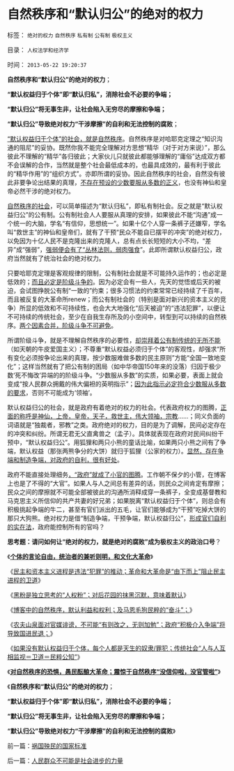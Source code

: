 # 自然秩序和“默认归公”的绝对的权力

标签： `绝对的权力` `自然秩序` `私有制` `公有制` `极权主义` 

目录： `人权法学和经济学`

时间： `2013-05-22 19:20:37`

**自然秩序和“默认归公”的绝对的权力**；

**“默认权益归于个体”即“默认归私”，消除社会不必要的争端；**

**“默认归公”将无事生非，让社会陷入无穷尽的摩擦和争端；**

**“默认归公”导致绝对权力“干涉摩擦”的自利和无法控制的腐败**；

[“默认权益归于个体”的社会，就是自然秩序](../../../2013/5/18/自然秩序和国家标准.md)。自然秩序是对哈耶克定理之“知识沟通的阻尼”的妥协。既然你我不能完全理解对方思想“精华（对于对方来说）”，那么彼此不理解的“精华”各归彼此；大家伙儿只就彼此都能够理解的“庸俗”达成双方都不会误解的合作，当然就是整个社会最低成本的，也最具成效的，最有利于彼此的“精华作用”的“组织方式”。亦即所谓的妥协。因此自然秩序的社会，自然没有彼此非要争论出结果的真理，[不存在预设的少数要服从多数的正义](../../../2012/10/23/公有制民主的败选方不可能容忍失败.md)，也没有神仙和皇帝必然干涉的绝对权力。

[自然秩序的社会](../../../2012/9/8/个体主义原则下的自然秩序.md)，可以简单描述为“默认归私”，即私有制社会。反之就是“默认权益归公”的公有制。公有制社会人人要服从真理的安排，如果彼此不能“沟通”成一个统一的大脑，学名“有信仰，思想统一”。如果十亿个人穿一条裤子还嫌窄，学名叫“救世主”的神仙和皇帝们，就有了干预“民众不能自已摆平的冲突”的绝对权力，以免因为十亿人民不是克隆出来的克隆人，总有点长长短短的大小不均，“差异”成“强弱”，[强弱便会有了“丛林法则，弱肉强食](../../../2013/5/12/边际推进定律，物竞天择的丛林法则不是弱肉强食.md)”。此即所谓默认权益归公，政府当然就有了统治社会的绝对权力。

只要哈耶克定理是客观规律的限制，公有制社会就是不可能持久运作的；也必定是低效的；[而且必定是阶级斗争的](../../../2012/9/7/阶级斗争观念的宗教渊源，法西斯主义.md)。因为必定会有一些人，先天的觉悟或后天的被迫，会试图挣脱公有制“一致的”约束；很多习惯法的约束常常已经持续了千百年，而且被反复的大革命所renew；而公有制社会的（特别是面对新兴的资本主义的竞争）所显的低效和不可持续性，也会大大地强化“后天被迫”的“违法犯罪”，以便让不可持续的传统社会，至少在自我生存所及的小空间中，转型到可以持续的自然秩序。[两个因素合并，阶级斗争不可避免](../../../2012/9/4/建构主义者必然朋党相援“阶级斗争”.md)。

所谓阶级斗争，就是不理解自然秩序的必要性，[却崇拜着公有制传统的无所不能](../../../2009/1/7/威权万能论，肆虐中国2000年的条件反射.md)（如天朝的牛皮爱国主义）；不尊重“默认权益必须归于个体”的客观性，却强求“所有变化必须按争论出来的真理，按少数服难做多数的民主原则”方能“全国一致地变化”；这样当然就有了把公有制的困局（如中华帝国150年来的没落）归因于极少数‘死不悔改’异端的的阶级斗争。“少数服从多数”的实质，如果必要，表面上就会变成“按人民群众拥戴的伟大偏袒的英明指示”；[因为此指示必定符合少数服从多数的要求](../../../2010/3/3/“少数服从多数”是反人权反民主的专治之源.md)，否则不可能成为‘领袖’。

默认权益归公的社会，就是政府有着绝对的权力的社会。代表政府权力的图腾，[正面的称呼是神仙，上帝，皇帝，天子，救世主，伟大领袖，宗教](http://darthvad.blog.sohu.com/172126057.html)……；同义负面的词语就是“独裁者，邪教”之类。政府绝对的权力，目的是为了调解，民间必定存在的冲突和纠纷。所谓无君无父直禽兽之（孟子）。具体就表现在政府对民间纠纷干预中，“默认权益归公”。用狐狸和两只小熊的童话比喻，如果两只小熊之间有了争端，默认权益（那张两熊争分的大饼）就归于狐狸（公家的权力）。[显然，存在争端和制造争端，对政府的自利，很有好处](../../../2013/5/19/农夫山泉不可能“有则改之，无则加勉”.md)。

政府不能直接处理细务[，“政府”就成了小官的图腾](../../../2013/5/15/小管应适当偏袒博主，小管存在误判，小官存在误管.md)。工作朝不保夕的小管，在博客上也是了不得的“大官”。如果人与人之间总有差异的话，则民众之间肯定有摩擦；民众之间的摩擦就不可能全部被彼此的沟通所消释成穿一条裤子，全变成基督教和马克思主义所信仰的共产共妻的好兄弟；如果脱离“默认权益归于个体”，则总会有积极挑起争端的牛二，甚至有官们派出的五毛，让官们能够成为“干预”吃掉大饼的那只大狗熊。绝对权力是借“制造争端，干预争端，默认权益归公”，[形成官们自利的实在法](../../../2012/6/6/黄宗羲定律：行政的边际和基层部门的自利.md)，政府能控制所有的官吗？

**思考题：请问如何让“绝对的权力，就是绝对的腐败”成为极权主义的政治口号**？

《[**个体的言论自由，统治者的兼听则明，和文化大革命**](../../../2013/5/18/默认权益归于个体的言论自由，统治者的兼听则明和文化大革命.md)》

《[民主和资本主义进程是违法“犯罪”的推动；革命和大革命是“由下而上”阻止民主进程的卫道](../../../2013/5/18/推动社会进步的违法“犯罪”，阻止转型的“监管”“严刑峻法”.md)》

《[黑粉是独立思考的“人权粉”；对后花园的抹黑沉默，意味着默认](../../../2013/5/19/所谓“黑粉”，是独立思考的“人权粉”.md)》

《[博客中的自然秩序，默认利益和权利；及马恩毛狗民粹的“奋斗”；](../../../2013/5/19/博客中的自然秩序，默认利益，和个体权利.md)》

《[农夫山泉面对官媒诽谤，不可能“有则改之，无则加勉”；政府“积极介入争端”将导致国进民退；](../../../2013/5/19/农夫山泉不可能“有则改之，无则加勉”.md)》

《[如果没有默认权益归于个体，每个人都是天生的奴隶/罪犯；传统社会“人与人互相监视＝卫道＝民粹公知”](../../../2013/5/21/天生的奴隶，原生的罪犯，和自由的人.md)》

《[**对自然秩序的恐惧，愚民酝酿大革命；震惊于自然秩序“没信仰啦，没官管啦”**](../../../2013/5/21/对自然秩序的恐惧，愚民酝酿大革命.md)》

《**自然秩序和“默认归公”的绝对的权力**；

**“默认权益归于个体”即“默认归私”，消除社会不必要的争端；**

**“默认归公”将无事生非，让社会陷入无穷尽的摩擦和争端；**

**“默认归公”导致绝对权力“干涉摩擦”的自利和无法控制的腐败**》



前一篇：[祸国殃民的国家标准](../../../2013/5/21/祸国殃民的国家标准.md)

后一篇：[人民群众不可能是社会进步的力量](../../../2013/5/22/人民群众不可能是社会进步的力量.md)